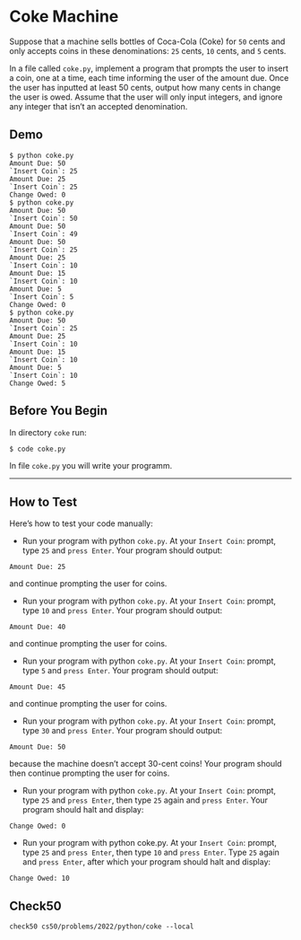 # Coke Machine

Suppose that a machine sells bottles of Coca-Cola (Coke) for `50` cents and only accepts coins in these denominations: `25` cents, `10` cents, and `5` cents.

In a file called `coke.py`, implement a program that prompts the user to insert a coin, one at a time, each time informing the user of the amount due. Once the user has inputted at least 50 cents, output how many cents in change the user is owed. Assume that the user will only input integers, and ignore any integer that isn’t an accepted denomination.

## Demo
```
$ python coke.py                                                                
Amount Due: 50                                                                  
`Insert Coin`: 25                                                                 
Amount Due: 25                                                                  
`Insert Coin`: 25                                                                 
Change Owed: 0
$ python coke.py                                                                
Amount Due: 50                                                                  
`Insert Coin`: 50                                                                 
Amount Due: 50                                                                  
`Insert Coin`: 49                                                                 
Amount Due: 50                                                                  
`Insert Coin`: 25                                                                 
Amount Due: 25
`Insert Coin`: 10                                                                 
Amount Due: 15                                                                  
`Insert Coin`: 10                                                                 
Amount Due: 5                                                                   
`Insert Coin`: 5                                                                  
Change Owed: 0
$ python coke.py                                                                
Amount Due: 50                                                                  
`Insert Coin`: 25                                                                 
Amount Due: 25                                                                  
`Insert Coin`: 10                                                                 
Amount Due: 15                                                                  
`Insert Coin`: 10                                                                 
Amount Due: 5                                                                   
`Insert Coin`: 10                                                                 
Change Owed: 5
```

## Before You Begin
In directory `coke` run:
```
$ code coke.py
```

In file `coke.py` you will write your programm.

---

## How to Test
Here’s how to test your code manually:

- Run your program with python `coke.py`. At your `Insert Coin`: prompt, type `25` and `press Enter`. Your program should output:
```
Amount Due: 25
```
and continue prompting the user for coins.

- Run your program with python `coke.py`. At your `Insert Coin`: prompt, type `10` and `press Enter`. Your program should output:
```
Amount Due: 40
```
and continue prompting the user for coins.

- Run your program with python `coke.py`. At your `Insert Coin`: prompt, type `5` and `press Enter`. Your program should output:
```
Amount Due: 45
```
and continue prompting the user for coins.

- Run your program with python `coke.py`. At your `Insert Coin`: prompt, type `30` and `press Enter`. Your program should output:
```
Amount Due: 50
```
because the machine doesn’t accept 30-cent coins! Your program should then continue prompting the user for coins.

- Run your program with python `coke.py`. At your `Insert Coin`: prompt, type `25` and `press Enter`, then type `25` again and `press Enter`. Your program should halt and display:
```
Change Owed: 0
```

- Run your program with python coke.py. At your `Insert Coin`: prompt, type `25` and `press Enter`, then type `10` and `press Enter`. Type `25` again and `press Enter`, after which your program should halt and display:
```
Change Owed: 10
```

## Check50
```
check50 cs50/problems/2022/python/coke --local
```